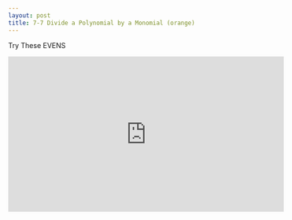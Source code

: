 ```yaml
---
layout: post
title: 7-7 Divide a Polynomial by a Monomial (orange)
---
```

Try These EVENS
<iframe width="560" height="315" src="https://www.youtube.com/embed/BB8JygSmLpU" frameborder="0" allowfullscreen></iframe>
